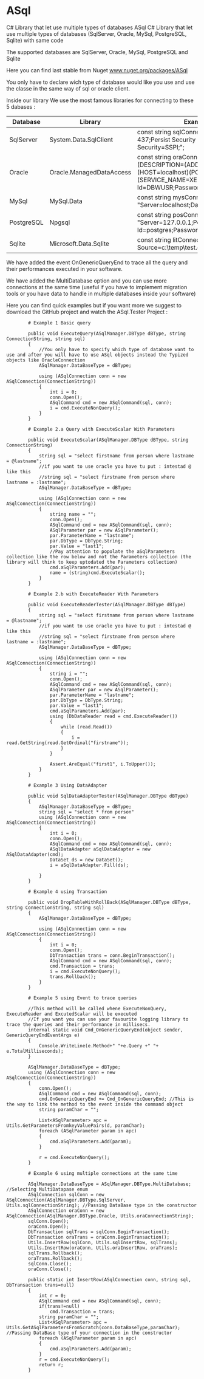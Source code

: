 # ASql

C# Library that let use multiple types of databases ASql C# Library that let use multiple types of databases (SqlServer, Oracle, MySql, PostgreSQL, Sqlite) with same code

The supported databases are SqlServer, Oracle, MySql, PostgreSQL and Sqlite

Here you can find last stable from Nuget www.nuget.org/packages/ASql

You only have to declare wich type of database would like you use and use the classe in the same way of sql or oracle client.

Inside our library We use the most famous libraries for connecting to these 5 dabases :

| Database   | Library                    | Example of connection string                                                                                                                                                            |
| ---------- | -------------------------- | ----------------------------------------------------------------------------------------------------------------------------------------------------------------------------------------|
| SqlServer  | System.Data.SqlClient      | const string sqlConnectionString = "Data Source=NBK-437;Persist Security Info=True;Initial Catalog=test;Integrated Security=SSPI;";                                                     |
| Oracle     | Oracle.ManagedDataAccess   | const string oraConnectionString = "Data Source=(DESCRIPTION=(ADDRESS=(PROTOCOL=tcp)(HOST=localhost)(PORT=1521))(CONNECT_DATA=(SERVICE_NAME=XEPDB1)));User Id=DBWUSR;Password=DBWUSR;"; |
| MySql      | MySql.Data                 | const string mysConnectionString = "Server=localhost;Database=test;Uid=sa;Pwd=ASqlAdmin01;";                                                                                            |
| PostgreSQL | Npgsql                     | const string posConnectionString = "Server=127.0.0.1;Port=5432;Database=test;User Id=postgres;Password=ASqlAdmin01;";                                                                   |
| Sqlite     | Microsoft.Data.Sqlite      | const string litConnectionString = @"Data Source=c:\temp\test.db;";                                                                                                                     |

We have added the event OnGenericQueryEnd to trace all the query and their performances executed in your software.

We have added the MultiDatabase option and you can use more connections at the same time (useful if you have to implement migration tools or you have data to handle in multiple databases inside your software)

Here you can find quick examples but if you want more we suggest to download the GitHub project and watch the ASql.Tester Project : 

            # Example 1 Basic query

            public void ExecuteQuery(ASqlManager.DBType dBType, string ConnectionString, string sql)
            {
                //You only have to specify which type of database want to use and after you will have to use ASql objects instead the Typized objects like OracleConnection
                ASqlManager.DataBaseType = dBType;

                using (ASqlConnection conn = new ASqlConnection(ConnectionString))
                {
                    int i = 0;
                    conn.Open();
                    ASqlCommand cmd = new ASqlCommand(sql, conn);
                    i = cmd.ExecuteNonQuery();
                }
            }

            # Example 2.a Query with ExecuteScalar With Parameters

            public void ExecuteScalar(ASqlManager.DBType dBType, string ConnectionString)
            {
                string sql = "select firstname from person where lastname = @lastname";
                //if you want to use oracle you have tu put : intestad @ like this 
                //string sql = "select firstname from person where lastname = :lastname";
                ASqlManager.DataBaseType = dBType;

                using (ASqlConnection conn = new ASqlConnection(ConnectionString))
                {
                    string name = "";
                    conn.Open();
                    ASqlCommand cmd = new ASqlCommand(sql, conn);
                    ASqlParameter par = new ASqlParameter();
                    par.ParameterName = "lastname";
                    par.DbType = DbType.String;
                    par.Value = "last1";
                    //Pay attention to popolate the aSqlParameters collection like the row below and not the Parameters collection (the library will think to keep uptodated the Parameters collection)
                    cmd.aSqlParameters.Add(par);
                    name = (string)cmd.ExecuteScalar();
                }
            }

            # Example 2.b with ExecuteReader With Parameters

            public void ExecuteReaderTester(ASqlManager.DBType dBType)
            {
                string sql = "select firstname from person where lastname = @lastname";
                //if you want to use oracle you have tu put : intestad @ like this 
                //string sql = "select firstname from person where lastname = :lastname";
                ASqlManager.DataBaseType = dBType;

                using (ASqlConnection conn = new ASqlConnection(ConnectionString))
                {
                    string i = "";
                    conn.Open();
                    ASqlCommand cmd = new ASqlCommand(sql, conn);
                    ASqlParameter par = new ASqlParameter();
                    par.ParameterName = "lastname";
                    par.DbType = DbType.String;
                    par.Value = "last1";
                    cmd.aSqlParameters.Add(par);
                    using (DbDataReader read = cmd.ExecuteReader())
                    {
                        while (read.Read())
                        {
                            i = read.GetString(read.GetOrdinal("firstname"));
                        }
                    }

                    Assert.AreEqual("first1", i.ToUpper());
                }
            }

            # Example 3 Using DataAdapter

            public void SqlDataAdapterTester(ASqlManager.DBType dBType)
            {
                ASqlManager.DataBaseType = dBType;
                string sql = "select * from person"
                using (ASqlConnection conn = new ASqlConnection(ConnectionString))
                {
                    int i = 0;
                    conn.Open();
                    ASqlCommand cmd = new ASqlCommand(sql, conn);
                    ASqlDataAdapter aSqlDataAdapter = new ASqlDataAdapter(cmd);
                    DataSet ds = new DataSet();
                    i = aSqlDataAdapter.Fill(ds);

                }
            }

            # Example 4 using Transaction

            public void DropTableWithRollBack(ASqlManager.DBType dBType, string ConnectionString, string sql)
            {
                ASqlManager.DataBaseType = dBType;

                using (ASqlConnection conn = new ASqlConnection(ConnectionString))
                {
                    int i = 0;
                    conn.Open();
                    DbTransaction trans = conn.BeginTransaction();
                    ASqlCommand cmd = new ASqlCommand(sql, conn);
                    cmd.Transaction = trans;
                    i = cmd.ExecuteNonQuery();
                    trans.Rollback();
                }
            }

            # Example 5 using Event to trace queries

            //This method will be called whene ExecuteNonQuery, ExecuteReader and ExcutedScalar will be executed
            //If you want you can use your favourite logging library to trace the queries and their performance in millisecs.
            internal static void Cmd_OnGenericQueryEnd(object sender, GenericQueryEndEventArgs e)
            {
                Console.WriteLine(e.Method+" "+e.Query +" "+ e.TotalMilliseconds);
            }
            
            ASqlManager.DataBaseType = dBType;
            using (ASqlConnection conn = new ASqlConnection(ConnectionString))
            {
                conn.Open();
                ASqlCommand cmd = new ASqlCommand(sql, conn);
                cmd.OnGenericQueryEnd += Cmd_OnGenericQueryEnd; //This is the way to link the method to the event inside the command object
                string paramChar = "";

                List<ASqlParameter> apc = Utils.GetParametersFromkeyValuePairs(d, paramChar);
                foreach (ASqlParameter param in apc)
                {
                    cmd.aSqlParameters.Add(param);
                }

                r = cmd.ExecuteNonQuery();
            }

            # Example 6 using multiple connections at the same time

            ASqlManager.DataBaseType = ASqlManager.DBType.MultiDatabase; //Selecting MultiDatapase enum
            ASqlConnection sqlConn = new ASqlConnection(ASqlManager.DBType.SqlServer, Utils.sqlConnectionString); //Passing DataBase type in the constructor
            ASqlConnection oraConn = new ASqlConnection(ASqlManager.DBType.Oracle, Utils.oraConnectionString);
            sqlConn.Open();
            oraConn.Open();
            DbTransaction sqlTrans = sqlConn.BeginTransaction();
            DbTransaction oraTrans = oraConn.BeginTransaction();
            Utils.InsertRow(sqlConn, Utils.sqlInsertRow, sqlTrans);
            Utils.InsertRow(oraConn, Utils.oraInsertRow, oraTrans);
            sqlTrans.Rollback();
            oraTrans.Rollback();
            sqlConn.Close();
            oraConn.Close();

            public static int InsertRow(ASqlConnection conn, string sql, DbTransaction trans=null) 
            {
                int r = 0;
                ASqlCommand cmd = new ASqlCommand(sql, conn);
                if(trans!=null)
                    cmd.Transaction = trans;
                string paramChar = "";
                List<ASqlParameter> apc = Utils.GetASqlParametersFromScratch(conn.DataBaseType,paramChar); //Passing DataBase type of your connection in the constructor
                foreach (ASqlParameter param in apc)
                {
                    cmd.aSqlParameters.Add(param);
                }
                r = cmd.ExecuteNonQuery();
                return r;
            }
